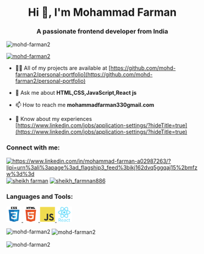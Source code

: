 <h1 align="center">Hi 👋, I'm Mohammad Farman</h1>
<h3 align="center">A passionate frontend developer from India</h3>

<p align="left"> <img src="https://komarev.com/ghpvc/?username=mohd-farman2&label=Profile%20views&color=0e75b6&style=flat" alt="mohd-farman2" /> </p>

<p align="left"> <a href="https://github.com/ryo-ma/github-profile-trophy"><img src="https://github-profile-trophy.vercel.app/?username=mohd-farman2" alt="mohd-farman2" /></a> </p>

- 👨‍💻 All of my projects are available at [https://github.com/mohd-farman2/personal-portfolio](https://github.com/mohd-farman2/personal-portfolio)

- 💬 Ask me about **HTML,CSS,JavaScript,React js**

- 📫 How to reach me **mohammadfarman330gmail.com**

- 📄 Know about my experiences [https://www.linkedin.com/jobs/application-settings/?hideTitle=true](https://www.linkedin.com/jobs/application-settings/?hideTitle=true)

<h3 align="left">Connect with me:</h3>
<p align="left">
<a href="https://linkedin.com/in/https://www.linkedin.com/in/mohammad-farman-a02987263/?lipi=urn%3ali%3apage%3ad_flagship3_feed%3bikj162dvq5ggqaj15%2bmfzw%3d%3d" target="blank"><img align="center" src="https://raw.githubusercontent.com/rahuldkjain/github-profile-readme-generator/master/src/images/icons/Social/linked-in-alt.svg" alt="https://www.linkedin.com/in/mohammad-farman-a02987263/?lipi=urn%3ali%3apage%3ad_flagship3_feed%3bikj162dvq5ggqaj15%2bmfzw%3d%3d" height="30" width="40" /></a>
<a href="https://fb.com/sheikh farman" target="blank"><img align="center" src="https://raw.githubusercontent.com/rahuldkjain/github-profile-readme-generator/master/src/images/icons/Social/facebook.svg" alt="sheikh farman" height="30" width="40" /></a>
<a href="https://instagram.com/sheikh_farmnan886" target="blank"><img align="center" src="https://raw.githubusercontent.com/rahuldkjain/github-profile-readme-generator/master/src/images/icons/Social/instagram.svg" alt="sheikh_farmnan886" height="30" width="40" /></a>
</p>

<h3 align="left">Languages and Tools:</h3>
<p align="left"> <a href="https://www.w3schools.com/css/" target="_blank" rel="noreferrer"> <img src="https://raw.githubusercontent.com/devicons/devicon/master/icons/css3/css3-original-wordmark.svg" alt="css3" width="40" height="40"/> </a> <a href="https://www.w3.org/html/" target="_blank" rel="noreferrer"> <img src="https://raw.githubusercontent.com/devicons/devicon/master/icons/html5/html5-original-wordmark.svg" alt="html5" width="40" height="40"/> </a> <a href="https://developer.mozilla.org/en-US/docs/Web/JavaScript" target="_blank" rel="noreferrer"> <img src="https://raw.githubusercontent.com/devicons/devicon/master/icons/javascript/javascript-original.svg" alt="javascript" width="40" height="40"/> </a> <a href="https://reactjs.org/" target="_blank" rel="noreferrer"> <img src="https://raw.githubusercontent.com/devicons/devicon/master/icons/react/react-original-wordmark.svg" alt="react" width="40" height="40"/> </a> </p>

<p><img align="left" src="https://github-readme-stats.vercel.app/api/top-langs?username=mohd-farman2&show_icons=true&locale=en&layout=compact" alt="mohd-farman2" /></p>

<p>&nbsp;<img align="center" src="https://github-readme-stats.vercel.app/api?username=mohd-farman2&show_icons=true&locale=en" alt="mohd-farman2" /></p>

<p><img align="center" src="https://github-readme-streak-stats.herokuapp.com/?user=mohd-farman2&" alt="mohd-farman2" /></p>
